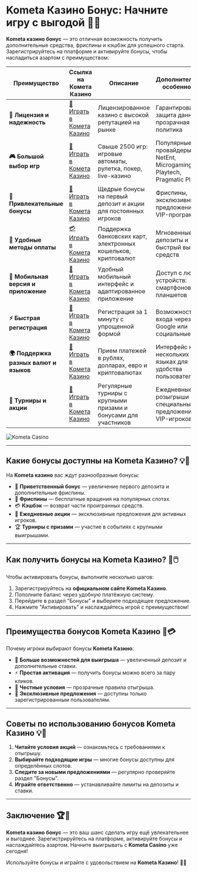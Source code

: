 # Kometa Казино Бонус: Начните игру с выгодой 🎁✨

**Kometa казино бонус** — это отличная возможность получить дополнительные средства, фриспины и кэшбэк для успешного старта. Зарегистрируйтесь на платформе и активируйте бонусы, чтобы насладиться азартом с преимуществом.

| **Преимущество**                      | **Ссылка на Комета Казино**                | **Описание**                                       | **Дополнительные особенности**                     |
|----------------------------------------|--------------------------------------------|--------------------------------------------------|--------------------------------------------------|
| **🎰 Лицензия и надежность**           | [💎 Играть в Комета Казино](https://brandplay.link/8ZymQJV8) | Лицензированное казино с высокой репутацией на рынке | Гарантированная защита данных и прозрачная политика |
| **🎮 Большой выбор игр**               | [🎉 Играть в Комета Казино](https://brandplay.link/8ZymQJV8) | Свыше 2500 игр: игровые автоматы, рулетка, покер, live-казино | Популярные провайдеры: NetEnt, Microgaming, Playtech, Pragmatic Play |
| **🎁 Привлекательные бонусы**          | [🎯 Играть в Комета Казино](https://brandplay.link/8ZymQJV8) | Щедрые бонусы на первый депозит и акции для постоянных игроков | Фриспины, эксклюзивные предложения и VIP-программы |
| **💸 Удобные методы оплаты**           | [💳 Играть в Комета Казино](https://brandplay.link/8ZymQJV8) | Поддержка банковских карт, электронных кошельков, криптовалют | Мгновенные депозиты и быстрый вывод средств |
| **📱 Мобильная версия и приложение**   | [🚀 Играть в Комета Казино](https://brandplay.link/8ZymQJV8) | Удобный мобильный интерфейс и адаптированное приложение | Доступ с любых устройств: смартфонов и планшетов |
| **⚡ Быстрая регистрация**             | [🔑 Играть в Комета Казино](https://brandplay.link/8ZymQJV8) | Регистрация за 1 минуту с упрощенной формой | Возможность входа через Google или социальные сети |
| **🌍 Поддержка разных валют и языков** | [💸 Играть в Комета Казино](https://brandplay.link/8ZymQJV8) | Прием платежей в рублях, долларах, евро и криптовалютах | Интерфейс на нескольких языках для удобства пользователей |
| **🏅 Турниры и акции**                 | [🎲 Играть в Комета Казино](https://brandplay.link/8ZymQJV8) | Регулярные турниры с крупными призами и бонусами для участников | Ежедневные розыгрыши и специальные предложения для VIP-игроков |

![Kometa Casino](https://miryarche.ru/wp-content/uploads/2024/08/kometa-kazino.webp)

---

## Какие бонусы доступны на Kometa Казино? 💡🎰

На **Kometa казино** вас ждут разнообразные бонусы:

- 🎁 **Приветственный бонус** — увеличение первого депозита и дополнительные фриспины.
- 🎲 **Фриспины** — бесплатные вращения на популярных слотах.
- 💳 **Кэшбэк** — возврат части проигранных средств.
- 🌟 **Ежедневные акции** — эксклюзивные предложения для активных игроков.
- 🏆 **Турниры с призами** — участие в событиях с крупными выигрышами.

---

## Как получить бонусы на Kometa Казино? 🚀🖱️

Чтобы активировать бонусы, выполните несколько шагов:

1. Зарегистрируйтесь на **официальном сайте Kometa Казино**.
2. Пополните баланс через удобную платёжную систему.
3. Перейдите в раздел "Бонусы" и выберите подходящее предложение.
4. Нажмите "Активировать" и наслаждайтесь игрой с преимуществом!

---

## Преимущества бонусов Kometa Казино 🌟💳

Почему игроки выбирают бонусы **Kometa Казино**:

- 🎰 **Больше возможностей для выигрыша** — увеличенный депозит и дополнительные ставки.
- ⚡ **Простая активация** — получить бонусы можно всего за пару кликов.
- 🔐 **Честные условия** — прозрачные правила отыгрыша.
- 🎀 **Эксклюзивные предложения** — доступны только зарегистрированным пользователям.

---

## Советы по использованию бонусов Kometa Казино 💡🎯

1. **Читайте условия акций** — ознакомьтесь с требованиями к отыгрышу.
2. **Выбирайте подходящие игры** — многие бонусы доступны для определённых слотов.
3. **Следите за новыми предложениями** — регулярно проверяйте раздел "Бонусы".
4. **Играйте ответственно** — устанавливайте лимиты на депозиты и ставки.

---

## Заключение 🏆🎉

**Kometa казино бонус** — это ваш шанс сделать игру ещё увлекательнее и выгоднее. Зарегистрируйтесь на платформе, активируйте бонусы и наслаждайтесь азартом. Начните выигрывать с **Kometa Casino** уже сегодня!

Используйте бонусы и играйте с удовольствием на **Kometa Казино**! 🎁🌟
